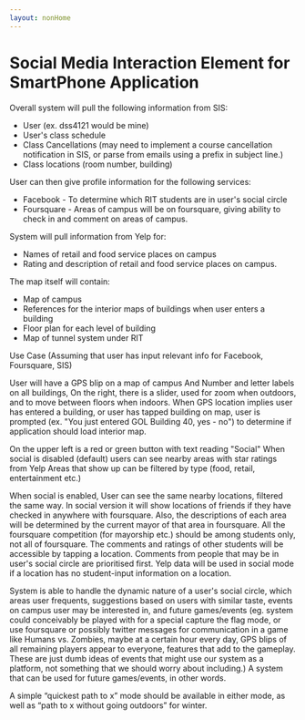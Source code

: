 ```yaml
---
layout: nonHome
---
```


# Social Media Interaction Element for SmartPhone Application
 
Overall system will pull the following information from SIS:

- User (ex. dss4121 would be mine)
- User's class schedule
- Class Cancellations (may need to implement a course cancellation notification in SIS, or parse from emails using a prefix in subject line.)
- Class locations (room number, building)
 
User can then give profile information for the following services:

- Facebook - To determine which RIT students are in user's social circle
- Foursquare - Areas of campus will be on foursquare, giving ability to check in and comment on areas of campus.
 
System will pull information from Yelp for:

- Names of retail and food service places on campus
- Rating and description of retail and food service places on campus.
 
The map itself will contain:

- Map of campus
- References for the interior maps of buildings when user enters a building
- Floor plan for each level of building
- Map of tunnel system under RIT
 
Use Case (Assuming that user has input relevant info for Facebook, Foursquare, SIS)
 
User will have a GPS blip on a map of campus And Number and letter labels on all buildings, On the right, there is a slider, used for zoom when outdoors, and to move between floors when indoors. When GPS location implies user has entered a building, or user has tapped building on map, user is prompted (ex. "You just entered GOL Building 40, yes - no") to determine if application should load interior map.
 
On the upper left is a red or green button with text reading "Social" When social is disabled (default) users can see nearby areas with star ratings from Yelp Areas that show up can be filtered by type (food, retail, entertainment etc.)
 
When social is enabled, User can see the same nearby locations, filtered the same way. In social version it will show locations of friends if they have checked in anywhere with foursquare. Also, the descriptions of each area will be determined by the current mayor of that area in foursquare. All the foursquare competition (for mayorship etc.) should be among students only, not all of foursquare. The comments and ratings of other students will be accessible by tapping a location. Comments from people that may be in user's social circle are prioritised first. Yelp data will be used in social mode if a location has no student-input information on a location.
 
System is able to handle the dynamic nature of a user's social circle, which areas user frequents, suggestions based on users with similar taste, events on campus user may be interested in, and future games/events (eg. system could conceivably be played with for a special capture the flag mode, or use foursquare or possibly twitter messages for communication in a game like Humans vs. Zombies, maybe at a certain hour every day, GPS blips of all remaining players appear to everyone, features that add to the gameplay. These are just dumb ideas of events that might use our system as a platform, not something that we should worry about including.) A system that can be used for future games/events, in other words.

A simple “quickest path to x” mode should be available in either mode, as well as “path to x without going outdoors” for winter.
